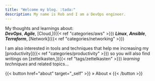 ```yaml
---
title: "Welcome my blog. :tada:"
description: My name is Rob and I am a DevOps engineer.
---
```

<!-- 
 {{< lead >}}
My name is Rob and I am an experienced IT professional.
{{< /lead >}}
 -->

My thoughts and learnings about:<br /> ***DevOps***, ***Agile***, [Cloud,]({{< ref "categories/aws" >}}) ***Linux***, ***Ansible***, ***Terraform***, [Network]({{< ref "categories/networking" >}})

I am also interested in tools and techniques that help me increasing my [productivity]({{< ref "categories/productivity" >}}) so you will also find writings on [zettelkasten,]({{< ref "tags/zettelkasten" >}}) _learning techniques_ and related topics...

{{< button href="about" target="_self" >}}
» About «
{{< /button >}}



